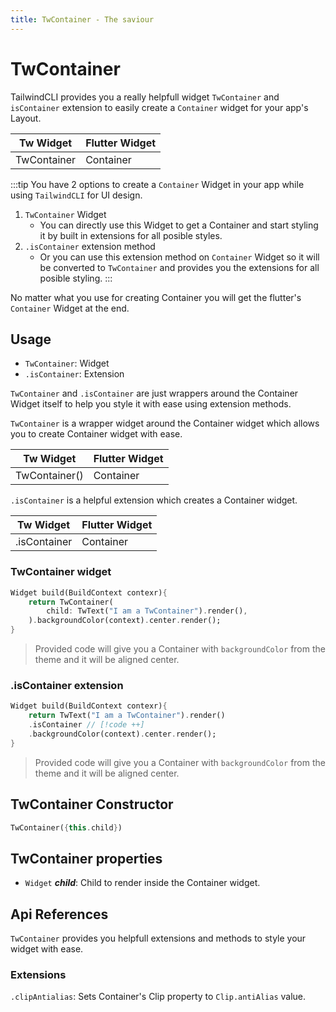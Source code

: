 ```yaml
---
title: TwContainer - The saviour
---
```


# TwContainer

TailwindCLI provides you a really helpfull widget `TwContainer` and `isContainer` extension to easily create a `Container` widget for your app's Layout.

| **Tw Widget** | **Flutter Widget** |
| ------------- | ------------------ |
| TwContainer   | Container          |

:::tip
You have 2 options to create a `Container` Widget in your app while using `TailwindCLI` for UI design.

1. `TwContainer` Widget
   * You can directly use this Widget to get a Container and start styling it by built in extensions for all posible styles. 
2. `.isContainer` extension method
   * Or you can use this extension method on `Container` Widget so it will be converted to `TwContainer` and provides you the extensions for all posible styling.
:::

No matter what you use for creating Container you will get the flutter's `Container` Widget at the end.

## Usage

* `TwContainer`: Widget
* `.isContainer`: Extension 

`TwContainer` and `.isContainer` are just wrappers around the Container Widget itself to help you style it with ease using extension methods.

`TwContainer` is a wrapper widget around the Container widget which allows you to create Container widget with ease.

| **Tw Widget** | **Flutter Widget** |
| ------------- | ------------------ |
| TwContainer() | Container          |


`.isContainer` is a helpful extension which creates a Container widget.

| **Tw Widget** | **Flutter Widget** |
| ------------- | ------------------ |
| .isContainer  | Container          |


### TwContainer widget

```dart
Widget build(BuildContext contexr){
    return TwContainer(
        child: TwText("I am a TwContainer").render(),
    ).backgroundColor(context).center.render();
}
```
> Provided code will give you a Container with `backgroundColor` from the theme and it will be aligned center.

### .isContainer extension

```dart
Widget build(BuildContext contexr){
    return TwText("I am a TwContainer").render()
    .isContainer // [!code ++]
    .backgroundColor(context).center.render();
}
```
> Provided code will give you a Container with `backgroundColor` from the theme and it will be aligned center.


## TwContainer Constructor
```dart
TwContainer({this.child})
```

## TwContainer properties

* `Widget` **_child_**: Child to render inside the Container widget.

## Api References

`TwContainer` provides you helpfull extensions and methods to style your widget with ease.

### Extensions
`.clipAntialias`: Sets Container's Clip property to `Clip.antiAlias` value.




